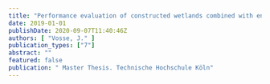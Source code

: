 ```yaml
---
title: "Performance evaluation of constructed wetlands combined with engineered systems for water reuse"
date: 2019-01-01
publishDate: 2020-09-07T11:40:46Z
authors: [ "Vosse, J." ]
publication_types: ["7"]
abstract: ""
featured: false
publication: " Master Thesis. Technische Hochschule Köln"
---
```


